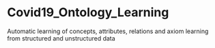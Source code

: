 # Covid19_Ontology_Learning
Automatic learning of concepts, attributes, relations and axiom learning from structured and unstructured data
